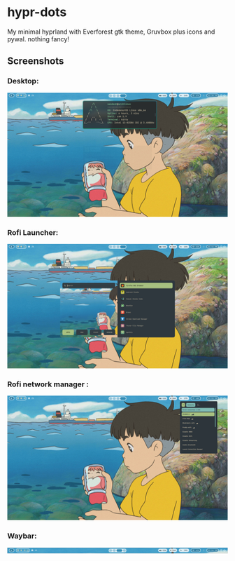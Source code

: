 # hypr-dots
 My minimal hyprland with Everforest gtk theme, Gruvbox plus icons and pywal. nothing fancy! 

## Screenshots
### Desktop:
![Screenshot](screenshots/Shot-2024-09-02-133606.png)

### Rofi Launcher:
![Screenshot](screenshots/rofi.png)

### Rofi network manager :
![Screenshot](screenshots/rofi-wifi.png)

### Waybar:
![Screenshot](screenshots/waybar.png)